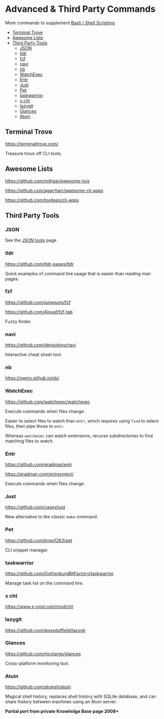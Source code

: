 # Advanced & Third Party Commands

More commands to supplement [Bash / Shell Scripting](bash.md).

<!-- INDEX_START -->

- [Terminal Trove](#terminal-trove)
- [Awesome Lists](#awesome-lists)
- [Third Party Tools](#third-party-tools)
  - [JSON](#json)
  - [tldr](#tldr)
  - [fzf](#fzf)
  - [navi](#navi)
  - [nb](#nb)
  - [WatchExec](#watchexec)
  - [Entr](#entr)
  - [Just](#just)
  - [Pet](#pet)
  - [taskwarrior](#taskwarrior)
  - [x cht](#x-cht)
  - [lazygit](#lazygit)
  - [Glances](#glances)
  - [Atuin](#atuin)

<!-- INDEX_END -->

## Terminal Trove

<https://terminaltrove.com/>

Treasure trove off CLI tools.

## Awesome Lists

<https://github.com/rothgar/awesome-tuis>

<https://github.com/agarrharr/awesome-cli-apps>

<https://github.com/toolleeo/cli-apps>

## Third Party Tools

### JSON

See the [JSON tools](json.md) page.

### tldr

<https://github.com/tldr-pages/tldr>

Quick examples of command line usage that is easier than reading man pages.

### fzf

<https://github.com/junegunn/fzf>

<https://github.com/Aloxaf/fzf-tab>

Fuzzy finder.

### navi

<https://github.com/denisidoro/navi>

Interactive cheat sheet tool.

### nb

<https://xwmx.github.io/nb/>

### WatchExec

<https://github.com/watchexec/watchexec>

Execute commands when files change.

Easier to select files to watch than `entr`, which requires using `find` to select files, then pipe those to `entr`.

Whereas `watchexec` can watch extensions, recurse subdirectories to find matching files to watch.

### Entr

<https://github.com/eradman/entr>

<https://eradman.com/entrproject/>

Execute commands when files change.

### Just

<https://github.com/casey/just>

New alternative to the classic `make` command.

### Pet

<https://github.com/knqyf263/pet>

CLI snippet manager.

### taskwarrior

<https://github.com/GothenburgBitFactory/taskwarrior>

Manage task list on the command line.

### x cht

<https://www.x-cmd.com/mod/cht>

### lazygit

<https://github.com/jesseduffield/lazygit>

### Glances

<https://github.com/nicolargo/glances>

Cross-platform monitoring tool.

### Atuin

<https://github.com/atuinsh/atuin>

Magical shell history, replaces shell history with SQLite database,
and can share history between machines using an Atuin server.

**Partial port from private Knowledge Base page 2008+**

